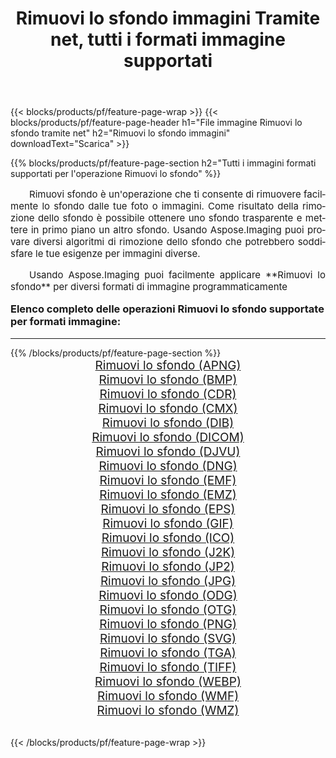 ﻿---
title: Rimuovi lo sfondo immagini Tramite net, tutti i formati immagine supportati 
weight: 3920
url: /it/net/remove-background/ 
lang: it
langdirlevel: 2
locales: zh-hans,ja,it,ru,de,es,fr,nl,id,lt,pl,pt,vi,tr,ko,zh-hant,ar,hi,th,sv,cs,uk,he
description: Usando Aspose.Imaging puoi facilmente Rimuovi lo sfondo immagini tramite net
---

{{< blocks/products/pf/feature-page-wrap >}}
{{< blocks/products/pf/feature-page-header h1="File immagine Rimuovi lo sfondo tramite net" h2="Rimuovi lo sfondo immagini" downloadText="Scarica" >}}


{{% blocks/products/pf/feature-page-section  h2="Tutti i immagini formati supportati per l'operazione Rimuovi lo sfondo" %}}
<p align="justify" style="text-indent:2em;font-size:15px;">
Rimuovi sfondo è un'operazione che ti consente di rimuovere facilmente lo sfondo dalle tue foto o immagini. Come risultato della rimozione dello sfondo è possibile ottenere uno sfondo trasparente e mettere in primo piano un altro sfondo. Usando Aspose.Imaging puoi provare diversi algoritmi di rimozione dello sfondo che potrebbero soddisfare le tue esigenze per immagini diverse.
</p>
<p align="justify" style="text-indent:2em;font-size:15px;">
Usando Aspose.Imaging puoi facilmente applicare **Rimuovi lo sfondo** per diversi formati di immagine programmaticamente
</p>
<h3 style="margin-top:16px;">
Elenco completo delle operazioni Rimuovi lo sfondo supportate per formati immagine:
</h3>
<hr/>
{{% /blocks/products/pf/feature-page-section %}}
<div class="container-fluid productfamilypage bg-gray">
    <div class="convertypes bg-gray agp-content section">
        <div class="container">
		<div class="row other-converters" style="gap: 10px;font-size: 19px;text-align:center;">
		    <div class='col-md-3 other-converter remove-lp remove-rp'><a href="/imaging/it/net/remove-background/apng/" style="padding:15px;">Rimuovi lo sfondo (APNG)</a></div><div class='col-md-3 other-converter remove-lp remove-rp'><a href="/imaging/it/net/remove-background/bmp/" style="padding:15px;">Rimuovi lo sfondo (BMP)</a></div><div class='col-md-3 other-converter remove-lp remove-rp'><a href="/imaging/it/net/remove-background/cdr/" style="padding:15px;">Rimuovi lo sfondo (CDR)</a></div><div class='col-md-3 other-converter remove-lp remove-rp'><a href="/imaging/it/net/remove-background/cmx/" style="padding:15px;">Rimuovi lo sfondo (CMX)</a></div><div class='col-md-3 other-converter remove-lp remove-rp'><a href="/imaging/it/net/remove-background/dib/" style="padding:15px;">Rimuovi lo sfondo (DIB)</a></div><div class='col-md-3 other-converter remove-lp remove-rp'><a href="/imaging/it/net/remove-background/dicom/" style="padding:15px;">Rimuovi lo sfondo (DICOM)</a></div><div class='col-md-3 other-converter remove-lp remove-rp'><a href="/imaging/it/net/remove-background/djvu/" style="padding:15px;">Rimuovi lo sfondo (DJVU)</a></div><div class='col-md-3 other-converter remove-lp remove-rp'><a href="/imaging/it/net/remove-background/dng/" style="padding:15px;">Rimuovi lo sfondo (DNG)</a></div><div class='col-md-3 other-converter remove-lp remove-rp'><a href="/imaging/it/net/remove-background/emf/" style="padding:15px;">Rimuovi lo sfondo (EMF)</a></div><div class='col-md-3 other-converter remove-lp remove-rp'><a href="/imaging/it/net/remove-background/emz/" style="padding:15px;">Rimuovi lo sfondo (EMZ)</a></div><div class='col-md-3 other-converter remove-lp remove-rp'><a href="/imaging/it/net/remove-background/eps/" style="padding:15px;">Rimuovi lo sfondo (EPS)</a></div><div class='col-md-3 other-converter remove-lp remove-rp'><a href="/imaging/it/net/remove-background/gif/" style="padding:15px;">Rimuovi lo sfondo (GIF)</a></div><div class='col-md-3 other-converter remove-lp remove-rp'><a href="/imaging/it/net/remove-background/ico/" style="padding:15px;">Rimuovi lo sfondo (ICO)</a></div><div class='col-md-3 other-converter remove-lp remove-rp'><a href="/imaging/it/net/remove-background/j2k/" style="padding:15px;">Rimuovi lo sfondo (J2K)</a></div><div class='col-md-3 other-converter remove-lp remove-rp'><a href="/imaging/it/net/remove-background/jp2/" style="padding:15px;">Rimuovi lo sfondo (JP2)</a></div><div class='col-md-3 other-converter remove-lp remove-rp'><a href="/imaging/it/net/remove-background/jpg/" style="padding:15px;">Rimuovi lo sfondo (JPG)</a></div><div class='col-md-3 other-converter remove-lp remove-rp'><a href="/imaging/it/net/remove-background/odg/" style="padding:15px;">Rimuovi lo sfondo (ODG)</a></div><div class='col-md-3 other-converter remove-lp remove-rp'><a href="/imaging/it/net/remove-background/otg/" style="padding:15px;">Rimuovi lo sfondo (OTG)</a></div><div class='col-md-3 other-converter remove-lp remove-rp'><a href="/imaging/it/net/remove-background/png/" style="padding:15px;">Rimuovi lo sfondo (PNG)</a></div><div class='col-md-3 other-converter remove-lp remove-rp'><a href="/imaging/it/net/remove-background/svg/" style="padding:15px;">Rimuovi lo sfondo (SVG)</a></div><div class='col-md-3 other-converter remove-lp remove-rp'><a href="/imaging/it/net/remove-background/tga/" style="padding:15px;">Rimuovi lo sfondo (TGA)</a></div><div class='col-md-3 other-converter remove-lp remove-rp'><a href="/imaging/it/net/remove-background/tiff/" style="padding:15px;">Rimuovi lo sfondo (TIFF)</a></div><div class='col-md-3 other-converter remove-lp remove-rp'><a href="/imaging/it/net/remove-background/webp/" style="padding:15px;">Rimuovi lo sfondo (WEBP)</a></div><div class='col-md-3 other-converter remove-lp remove-rp'><a href="/imaging/it/net/remove-background/wmf/" style="padding:15px;">Rimuovi lo sfondo (WMF)</a></div><div class='col-md-3 other-converter remove-lp remove-rp'><a href="/imaging/it/net/remove-background/wmz/" style="padding:15px;">Rimuovi lo sfondo (WMZ)</a></div>
                </div>
        </div>
    </div>
</div>
<br/>

{{< /blocks/products/pf/feature-page-wrap >}}

